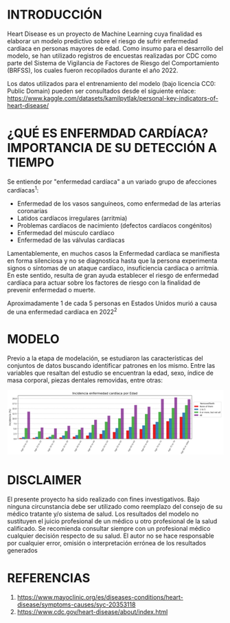 # INTRODUCCIÓN
Heart Disease es un proyecto de Machine Learning cuya finalidad es elaborar un modelo predictivo sobre el riesgo de sufrir enfermedad cardíaca en personas mayores de edad. Como insumo para el desarrollo del modelo, se han utilizado registros de encuestas realizadas por CDC como parte del Sistema de Vigilancia de Factores de Riesgo del Comportamiento (BRFSS), los cuales fueron recopilados durante el año 2022.

Los datos utilizados para el entrenamiento del modelo (bajo licencia CC0: Public Domain) pueden ser consultados desde el siguiente enlace: 
https://www.kaggle.com/datasets/kamilpytlak/personal-key-indicators-of-heart-disease/ 

# ¿QUÉ ES ENFERMDAD CARDÍACA? IMPORTANCIA DE SU DETECCIÓN A TIEMPO
Se entiende por "enfermedad cardíaca" a un variado grupo de afecciones cardíacas<sup>1</sup>:
- Enfermedad de los vasos sanguíneos, como enfermedad de las arterias coronarias
- Latidos cardíacos irregulares (arritmia)
- Problemas cardíacos de nacimiento (defectos cardíacos congénitos)
- Enfermedad del músculo cardíaco
- Enfermedad de las válvulas cardíacas

Lamentablemente, en muchos casos la Enfermedad cardíaca se manifiesta en forma silenciosa y no se diagnostica hasta que la persona experimenta signos o síntomas de un ataque cardíaco, insuficiencia cardíaca o arritmia. En este sentido, resulta de gran ayuda establecer el riesgo de enfermedad cardíaca para actuar sobre los factores de riesgo con la finalidad de prevenir enfermedad o muerte.

Aproximadamente 1 de cada 5 personas en Estados Unidos murió a causa de una enfermedad cardíaca en 2022<sup>2</sup>

# MODELO

Previo a la etapa de modelación, se estudiaron las características del conjuntos de datos buscando identificar patrones en los mismo. Entre las variables que resaltan del estudio se encuentran la edad, sexo, índice de masa corporal, piezas dentales removidas, entre otras:

![Incidencia por edad y piezas dentales removidas](/img/Incidencia_por_edad_y_dientes_removidos.PNG "Incidencia por edad y piezas dentales removidas")



# DISCLAIMER
El presente proyecto ha sido realizado con fines investigativos. Bajo ninguna circunstancia debe ser utilizado como reemplazo del consejo de su médico tratante y/o sistema de salud. Los resultados del modelo no sustituyen el juicio profesional de un médico u otro profesional de la salud calificado. Se recomienda consultar siempre con un profesional médico cualquier decisión respecto de su salud. El autor no se hace responsable por cualquier error, omisión o interpretación errónea de los resultados generados

# REFERENCIAS
1. https://www.mayoclinic.org/es/diseases-conditions/heart-disease/symptoms-causes/syc-20353118
2. https://www.cdc.gov/heart-disease/about/index.html
